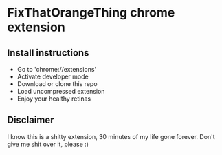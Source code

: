 # FixThatOrangeThing chrome extension
## Install instructions
* Go to 'chrome://extensions'
* Activate developer mode
* Download or clone this repo
* Load uncompressed extension
* Enjoy your healthy retinas

## Disclaimer
I know this is a shitty extension, 30 minutes of my life gone forever. Don't give me shit over it, please :)
